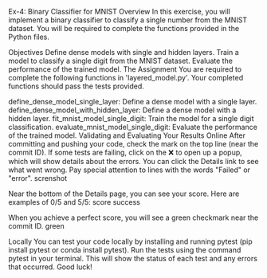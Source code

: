 Ex-4: Binary Classifier for MNIST
Overview
In this exercise, you will implement a binary classifier to classify a single number from the MNIST dataset. You will be required to complete the functions provided in the Python files.

Objectives
Define dense models with single and hidden layers.
Train a model to classify a single digit from the MNIST dataset.
Evaluate the performance of the trained model.
The Assignment
You are required to complete the following functions in 'layered_model.py'. Your completed functions should pass the tests provided.

define_dense_model_single_layer: Define a dense model with a single layer.
define_dense_model_with_hidden_layer: Define a dense model with a hidden layer.
fit_mnist_model_single_digit: Train the model for a single digit classification.
evaluate_mnist_model_single_digit: Evaluate the performance of the trained model.
Validating and Evaluating Your Results
Online
After committing and pushing your code, check the mark on the top line (near the commit ID).
If some tests are failing, click on the ❌ to open up a popup, which will show details about the errors.
You can click the Details link to see what went wrong. Pay special attention to lines with the words "Failed" or "error".
screnshot

Near the bottom of the Details page, you can see your score. Here are examples of 0/5 and 5/5:
score success

When you achieve a perfect score, you will see a green checkmark near the commit ID.
green

Locally
You can test your code locally by installing and running pytest (pip install pytest or conda install pytest).
Run the tests using the command pytest in your terminal. This will show the status of each test and any errors that occurred.
Good luck!
